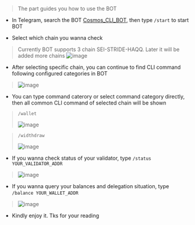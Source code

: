 > The part guides you how to use the BOT
- In Telegram, search the BOT [Cosmos_CLI_BOT](https://t.me/cosmos_tips_bot), then type `/start` to start BOT

- Select which chain you wanna check
> Currently BOT supports 3 chain SEI-STRIDE-HAQQ.
> Later it will be added more chains
> ![image](https://user-images.githubusercontent.com/109055532/194854323-0ef216a6-6d71-4299-99a0-09d58b0c3904.png)

- After selecting specific chain, you can continue to find CLI command following configured categories in BOT
> ![image](https://user-images.githubusercontent.com/109055532/194854521-4bf34431-c5c5-412f-98b3-0c30717c8492.png)

- You can type command caterory or select command category directly, then all common CLI command of selected chain will be shown
> `/wallet`  
> 
> ![image](https://user-images.githubusercontent.com/109055532/194854672-b38fa54b-0080-4637-82f6-a7403a67c307.png)

> `/widthdraw`  
> 
> ![image](https://user-images.githubusercontent.com/109055532/194854875-88963d8f-1785-4e29-b8c9-ffa4c56e92a1.png)

- If you wanna check status of your validator, type `/status YOUR_VALIDATOR_ADDR`
> ![image](https://user-images.githubusercontent.com/109055532/194855637-749044fb-3d46-47f3-ad12-581642d51d51.png)

- If you wanna query your balances and delegation situation, type `/balance YOUR_WALLET_ADDR`
> ![image](https://user-images.githubusercontent.com/109055532/194856083-03ed0d08-5911-4e29-8781-b5d45f18386d.png)

- Kindly enjoy it. Tks for your reading
